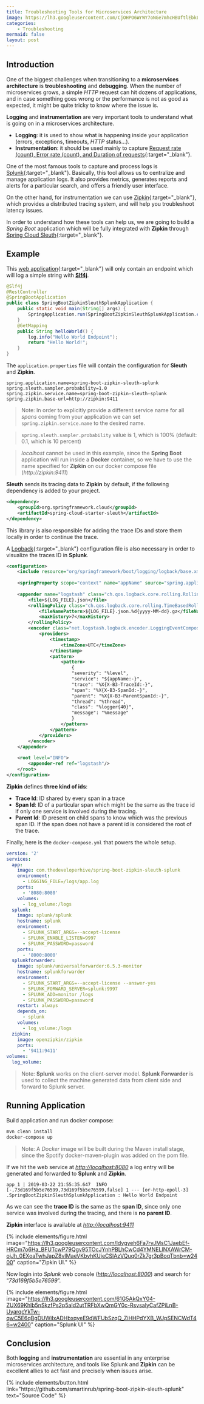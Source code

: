```yaml
---
title: Troubleshooting Tools for Microservices Architecture
image: https://lh3.googleusercontent.com/CjOHPO6WrWY7oNGe7mhcHBUftlEbkLppOK-xU9godBxsemdsI72V-DIACAMLddNjH28AGQTw2gEs3WHyV8woK6oG6Uh0KuT_QhRq5TfC3O2fMR3idA-D2QdOil-JUbGdyJbU6PVQhElRMRQ763IqkBXKxwqziXB1LE80V5idEztOEW3pmTt8DYPGUVe_I6USlJhk7_TvgRyhQ51GFQVoj6ZksQPuc235hXMQhbpeA65tq5Q6dXlt8ntYmuxoVVCKM1Oo32rZvYBH4LTo1CM8iuFMaWjw8NUVcwZ6bu5r3iNmkJ3DAQ5s81yAabpVSiWahobzY02yqLdJDmsz54SkmdCKlpk0ggAiAlufJXIiONz9JwU13AYx2yqe4UEpqASVrQ6IDyIsGOLJjVPTZDZaAlNSm9VFZUt3dqhq-CGmfYz-uHH1G83GxNGykkN4GoFnPIjKhOdn3Q9r-9E7s39kzsHMcKkpVHuAqb2wO0eCoDRIcT-fcZEtn3P2ijch_9FoR9hHC9oh9UsPdaeS7d4ehKBam0kQlx-PKs6_TFOR4uvkC_BBe_4kV6yKY3MvRYqmrwrZ7KPCF5X4hIZhPx0YlcJr75WdKFqYebnzgW9jOD-9lmBPmeHVoUjPkmdxdMELFObk2Wb7y4bBftT_LbDAJ3szgyfrumU6VnENAuHF7Xng7JgCDH4m5zKXSJmZ=w640-h426-no?authuser=1
categories:
    - Troubleshooting
mermaid: false
layout: post
---
```


## Introduction

One of the biggest challenges when transitioning to a **microservices architecture** is **troubleshooting** and **debugging**. When the number of microservices grows, a simple _HTTP_ request can hit dozens of applications, and in case something goes wrong or the performance is not as good as expected, it might be quite tricky to know where the issue is.

**Logging** and **instrumentation** are very important tools to understand what is going on in a microservices architecture.

- **Logging**: it is used to show what is happening inside your application (errors, exceptions, timeouts, _HTTP_ status…).
- **Instrumentation**: it should be used mainly to capture [Request rate (count), Error rate (count), and Duration of requests](https://grafana.com/blog/2018/08/02/the-red-method-how-to-instrument-your-services/){:target="_blank"}.

One of the most famous tools to capture and process logs is [Splunk](https://www.splunk.com/){:target="_blank"}. Basically, this tool allows us to centralize and manage application logs. It also provides metrics, generates reports and alerts for a particular search, and offers a friendly user interface.

On the other hand, for instrumentation we can use [Zipkin](https://zipkin.io/){:target="_blank"}, which provides a distributed tracing system, and will help you troubleshoot latency issues.

In order to understand how these tools can help us, we are going to build a _Spring Boot_ application which will be fully integrated with **Zipkin** through [Spring Cloud Sleuth](https://spring.io/projects/spring-cloud-sleuth){:target="_blank"}.

## Example

This [web application](https://github.com/smartinrub/spring-boot-zipkin-sleuth-splunk){:target="_blank"} will only contain an endpoint which will log a simple string with **[Slf4j](https://www.slf4j.org/)**.

```java
@Slf4j
@RestController
@SpringBootApplication
public class SpringBootZipkinSleuthSplunkApplication {
    public static void main(String[] args) {
        SpringApplication.run(SpringBootZipkinSleuthSplunkApplication.class, args);
    }
    @GetMapping
    public String helloWorld() {
        log.info("Hello World Endpoint");
        return "Hello World!";
    }
}
```

The `application.properties` file will contain the configuration for **Sleuth** and **Zipkin**.

```properties
spring.application.name=spring-boot-zipkin-sleuth-splunk
spring.sleuth.sampler.probability=1.0
spring.zipkin.service.name=spring-boot-zipkin-sleuth-splunk
spring.zipkin.base-url=http://zipkin:9411
```

> Note: In order to explicitly provide a different service name for all _spans_ coming from your application we can set `spring.zipkin.service.name` to the desired name.

> `spring.sleuth.sampler.probability` value is 1, which is 100% (default: 0.1, which is 10 percent)

> _localhost_ cannot be used in this example, since the **Spring Boot** application will run inside a **Docker** container, so we have to use the name specified for **Zipkin** on our docker compose file (_http://zipkin:9411_)

**Sleuth** sends its tracing data to **Zipkin** by default, if the following dependency is added to your project.

```xml
<dependency>
    <groupId>org.springframework.cloud</groupId>
    <artifactId>spring-cloud-starter-sleuth</artifactId>
</dependency>
```

This library is also responsible for adding the trace IDs and store them locally in order to continue the trace.

A [Logback](https://logback.qos.ch/){:target="_blank"} configuration file is also necessary in order to visualize the traces ID in **Splunk**.

```xml
<configuration>
    <include resource="org/springframework/boot/logging/logback/base.xml"/>
    ​
    <springProperty scope="context" name="appName" source="spring.application.name"/>
    ​
    <appender name="logstash" class="ch.qos.logback.core.rolling.RollingFileAppender">
        <file>${LOG_FILE}.json</file>
        <rollingPolicy class="ch.qos.logback.core.rolling.TimeBasedRollingPolicy">
            <fileNamePattern>${LOG_FILE}.json.%d{yyyy-MM-dd}.gz</fileNamePattern>
            <maxHistory>7</maxHistory>
        </rollingPolicy>
        <encoder class="net.logstash.logback.encoder.LoggingEventCompositeJsonEncoder">
            <providers>
                <timestamp>
                    <timeZone>UTC</timeZone>
                </timestamp>
                <pattern>
                    <pattern>
                        {
                        "severity": "%level",
                        "service": "${appName:-}",
                        "trace": "%X{X-B3-TraceId:-}",
                        "span": "%X{X-B3-SpanId:-}",
                        "parent": "%X{X-B3-ParentSpanId:-}",
                        "thread": "%thread",
                        "class": "%logger{40}",
                        "message": "%message"
                        }
                    </pattern>
                </pattern>
            </providers>
        </encoder>
    </appender>
    ​
    <root level="INFO">
        <appender-ref ref="logstash"/>
    </root>
</configuration>
```

**Zipkin** defines **three kind of ids**:

- **Trace Id**: ID shared by every span in a trace
- **Span Id**: ID of a particular span which might be the same as the trace id if only one service is involved during the tracing.
- **Parent Id**: ID present on child spans to know which was the previous span ID. If the span does not have a parent id is considered the root of the trace.

Finally, here is the `docker-compose.yml` that powers the whole setup.

```yaml
version: '2'
services:
  app:
    image: com.thedeveloperhive/spring-boot-zipkin-sleuth-splunk
    environment:
      - LOGGING_FILE=/logs/app.log
    ports:
      - '8080:8080'
    volumes:
      - log_volume:/logs
  splunk:
    image: splunk/splunk
    hostname: splunk
    environment:
      - SPLUNK_START_ARGS=--accept-license
      - SPLUNK_ENABLE_LISTEN=9997
      - SPLUNK_PASSWORD=password
    ports:
      - '8000:8000'
  splunkforwarder:
    image: splunk/universalforwarder:6.5.3-monitor
    hostname: splunkforwarder
    environment:
      - SPLUNK_START_ARGS=--accept-license --answer-yes
      - SPLUNK_FORWARD_SERVER=splunk:9997
      - SPLUNK_ADD=monitor /logs
      - SPLUNK_PASSWORD=password
    restart: always
    depends_on:
      - splunk
    volumes:
      - log_volume:/logs
  zipkin:
    image: openzipkin/zipkin
    ports:
      - '9411:9411'
volumes:
  log_volume:
```

> Note: **Splunk** works on the client-server model. **Splunk Forwarder** is used to collect the machine generated data from client side and forward to Splunk server.

## Running Application

Build application and run docker compose:

```bash
mvn clean install
docker-compose up
```

> Note: A _Docker_ image will be built during the Maven install stage, since the Spotify docker-maven-plugin was added on the pom file.

If we hit the web service at _[http://localhost:8080](http://localhost:8080)_ a log entry will be generated and forwarded to **Splunk** and **Zipkin**.

```
app_1 | 2019-03-22 21:55:35.647  INFO [-,73d169f5b5e76599,73d169f5b5e76599,false] 1 --- [or-http-epoll-3] .SpringBootZipkinSleuthSplunkApplication : Hello World Endpoint
```

As we can see the **trace ID** is the same as the **span ID**, since only one service was involved during the tracing, and there is **no parent ID**.

**Zipkin** interface is available at _[http://localhost:9411](http://localhost:9411)_

{% include elements/figure.html image="https://lh3.googleusercontent.com/Idvgyeh6Fa7ryJMsC1JaebEf-HRCm7o6Ha_BFUTcwP79Qgv95TOcJYnhPBLhCwCd4YMNELlNXAWrCM-ojJh_0EXoaTwhJapZ8vIMaeVKbyhKUjeCSlAzVQuq0rZk7gr3pBoqTbnb=w2400" caption="Zipkin UI." %}

Now login into _Splunk_ web console ([_http://localhost:8000_](http://localhost:8000)) and search for “_73d169f5b5e76599_”.

{% include elements/figure.html image="https://lh3.googleusercontent.com/61G5AkQxY04-ZUX69Khlb5nSkzfPs2p5aId2utTRFbXwQmGY0c-RsvsalyCafZPiLnB-UyarqcYkTw-qwC5E6qBgDUWiIxADHbxqyeE9dWFUbSzqQ_ZiHHPdYXB_WJpSENCWdT46=w2400" caption="Splunk UI" %}

## Conclusion

Both **logging** and **instrumentation** are essential in any enterprise microservices architecture, and tools like Splunk and **Zipkin** can be excellent allies to act fast and precisely when issues arise.

<p class="text-center">
{% include elements/button.html link="https://github.com/smartinrub/spring-boot-zipkin-sleuth-splunk" text="Source Code" %}
</p>
